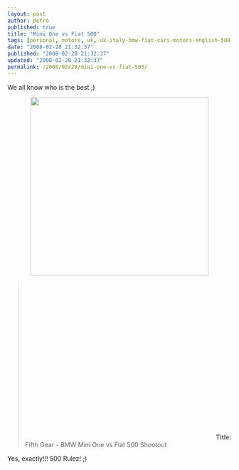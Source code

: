 ```yaml
---
layout: post
author: detro
published: true
title: "Mini One vs Fiat 500"
tags: [personal, motors, uk, uk-italy-bmw-fiat-cars-motors-english-500-mini-one-chal]
date: "2008-02-28 21:32:37"
published: "2008-02-28 21:32:37"
updated: "2008-02-28 21:32:37"
permalink: /2008/02/28/mini-one-vs-fiat-500/
---
```


We all know who is the best ;)
<div align="center">
<img src="http://lh5.google.com/detronizator/R8ccHzvmBDI/AAAAAAAAAqg/R3EhBm3EapY/s800/NewFiat500vsMINI1.jpg" width="400" /></div>

<!--more-->
<blockquote>
<object width="425" height="355"><param name="movie" value="http://www.youtube.com/v/4Xf9GzZQEBs"></param><param name="wmode" value="transparent"></param><embed src="http://www.youtube.com/v/4Xf9GzZQEBs" type="application/x-shockwave-flash" wmode="transparent" width="425" height="355"></embed></object>
<strong>Title:</strong> Fifth Gear - BMW Mini One vs Fiat 500 Shootout
</blockquote>

Yes, exactly!!!
500 Rulez! ;)

